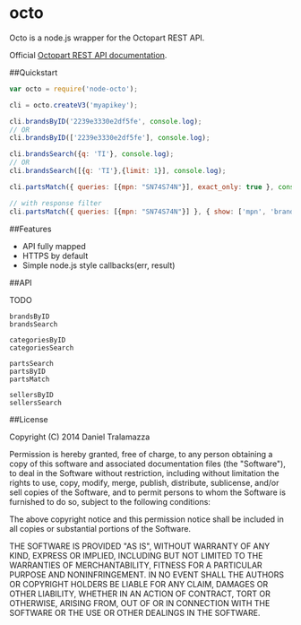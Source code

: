 octo
====

Octo is a node.js wrapper for the Octopart REST API.

Official [Octopart REST API documentation](http://octopart.com/api/docs/v3/rest-api).

##Quickstart

```js
var octo = require('node-octo');

cli = octo.createV3('myapikey');

cli.brandsByID('2239e3330e2df5fe', console.log);
// OR
cli.brandsByID(['2239e3330e2df5fe'], console.log);

cli.brandsSearch({q: 'TI'}, console.log);
// OR
cli.brandsSearch([{q: 'TI'},{limit: 1}], console.log);

cli.partsMatch({ queries: [{mpn: "SN74S74N"}], exact_only: true }, console.log);

// with response filter
cli.partsMatch({ queries: [{mpn: "SN74S74N"}] }, { show: ['mpn', 'brand.name'] }, console.log);
```

##Features

* API fully mapped
* HTTPS by default
* Simple node.js style callbacks(err, result)

##API

TODO

    brandsByID
    brandsSearch

    categoriesByID
    categoriesSearch

    partsSearch
    partsByID
    partsMatch

    sellersByID
    sellersSearch

##License

Copyright (C) 2014 Daniel Tralamazza

Permission is hereby granted, free of charge, to any person obtaining a copy of this software and associated documentation files (the "Software"), to deal in the Software without restriction, including without limitation the rights to use, copy, modify, merge, publish, distribute, sublicense, and/or sell copies of the Software, and to permit persons to whom the Software is furnished to do so, subject to the following conditions:

The above copyright notice and this permission notice shall be included in all copies or substantial portions of the Software.

THE SOFTWARE IS PROVIDED "AS IS", WITHOUT WARRANTY OF ANY KIND, EXPRESS OR IMPLIED, INCLUDING BUT NOT LIMITED TO THE WARRANTIES OF MERCHANTABILITY, FITNESS FOR A PARTICULAR PURPOSE AND NONINFRINGEMENT. IN NO EVENT SHALL THE AUTHORS OR COPYRIGHT HOLDERS BE LIABLE FOR ANY CLAIM, DAMAGES OR OTHER LIABILITY, WHETHER IN AN ACTION OF CONTRACT, TORT OR OTHERWISE, ARISING FROM, OUT OF OR IN CONNECTION WITH THE SOFTWARE OR THE USE OR OTHER DEALINGS IN THE SOFTWARE.
